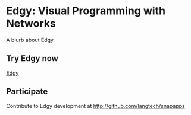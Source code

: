 # Edgy: Visual Programming with Networks

A blurb about Edgy.

## Try Edgy now

[Edgy](edgy.html)

## Participate

Contribute to Edgy development at http://github.com/langtech/snapapps


